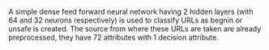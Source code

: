 A simple dense feed forward neural network having 2 hidden layers (with 64 and 32 neurons respectively) is used to classify URLs as begnin or unsafe is created. The source from where these URLs are taken are already preprocessed, they have 72 attributes with 1 decision attribute.
